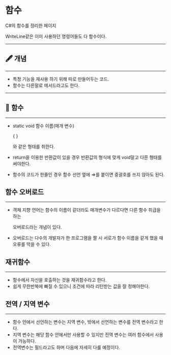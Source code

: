 # 함수

C#의 함수를 정리한 페이지

WriteLine같은 이미 사용하던 명령어들도 다 함수이다.

---

## 🖋 개념

---

- 특정 기능을 재사용 하기 위해 따로 만들어두는 코드.
- 함수는 다른말로 메서드라고도 한다.

---

## 🎁 함수

---

- static void 함수 이름(매개 변수)
    
    {
    }
    
    와 같은 형태를 취한다.
    
- return을 이용한 반환값이 있을 경우 반환값의 형식에 맞게 void말고 다른 형태를 써야한다.
- 함수의 코드가 한줄인 경우 함수 선언 옆에 ⇒를 붙이면 중괄호를 쓰지 않아도 된다.

## 함수 오버로드

---

- 객체 지향 언어는 함수의 이름이 같더라도 매개변수가 다르다면 다른 함수 취급을 하는
    
    오버로드라는 개념이 있다.
    
- 오버로드는 다수의 개발자가 한 프로그램을 짤 시 서로가 함수 이름을 같게 했을 때 오류를 막을 수 있다.

## 재귀함수

---

- 함수에서 자신을 호출하는 것을 재귀함수라고 한다.
- 쉽게 무한반복에 빠질 수 있으니 조건에 따라 리턴받는 값을 잘 정해야한다.

## 전역 / 지역 변수

---

- 함수 안에서 선언하는 변수는 지역 변수, 밖에서 선언하는 변수를 전역 변수라고 한다.
- 지역 변수는 해당 함수 안에서만 사용할 수 있지만 전역 변수는 여러 함수에서 사용이 가능하다.
- 전역변수는 필드라고도 하며 다음에 자세히 다룰 예정이다.